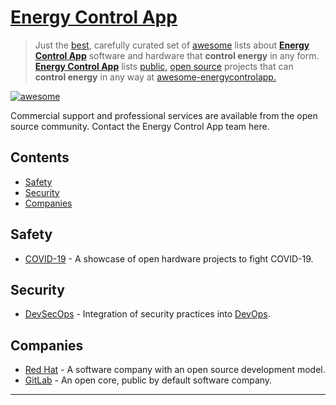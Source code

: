 <META NAME="ROBOTS" CONTENT="NOINDEX, NOFOLLOW">

# [Energy Control App](https://energycontrolapp.github.io/)

>Just the [best](https://bestawesomesoftware.github.io/), carefully curated set of [awesome](https://github.com/sindresorhus/awesome) lists about [**Energy Control App**](https://energycontrolapp.github.io/) software and hardware that **control energy** in any form. [**Energy Control App**](https://energycontrolapp.github.io/) lists [public,](https://project-awesome.org/zachflower/awesome-open-source-supporters/) [open source](https://github.com/cornelius/awesome-open-source/) projects that can **control energy** in any way at [awesome-energycontrolapp.](https://github.com/energycontrolapp/awesome-energycontrolapp)

[![awesome](https://energycontrolapp.github.io/badge.svg)](https://energycontrolapp.github.io/)

Commercial support and professional services are available from the open source community. Contact the Energy Control App team here.

## Contents

- [Safety](#safety)
- [Security](#security)
- [Companies](#companies)

## Safety

- [COVID-19](https://n-o-d-e.net/covid.html) - A showcase of open hardware projects to fight COVID-19.

## Security

- [DevSecOps](https://github.com/TaptuIT/awesome-devsecops#readme) - Integration of security practices into [DevOps](https://en.wikipedia.org/wiki/DevOps).

## Companies

- [Red Hat](https://www.redhat.com/en/about/our-community-contributions/) - A software company with an open source development model.
- [GitLab](https://gitlab.com/gitlab-org/) - An open core, public by default software company.


---

